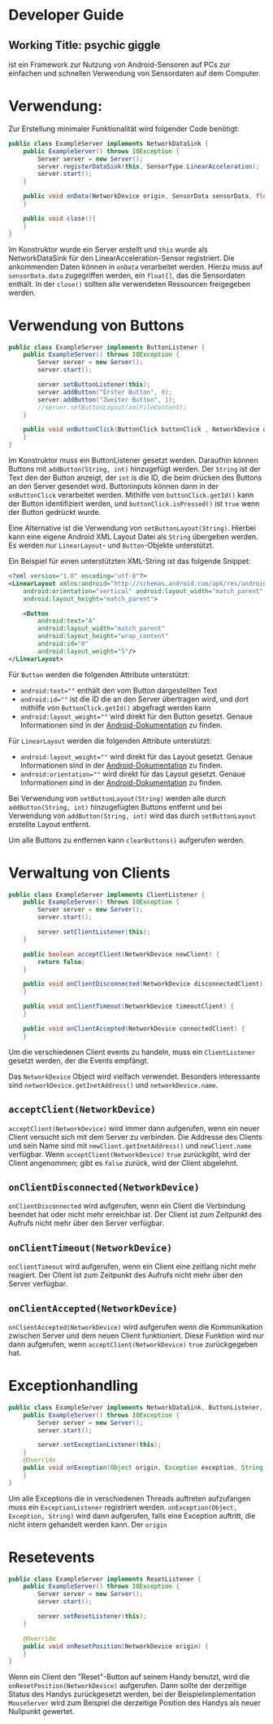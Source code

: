 # Developer Guide

## Working Title: psychic giggle
ist ein Framework zur Nutzung von Android-Sensoren auf PCs zur einfachen und schnellen Verwendung von Sensordaten auf dem Computer.


# Verwendung:
Zur Erstellung minimaler Funktionalität wird folgender Code benötigt:

```Java
public class ExampleServer implements NetworkDataSink {
	public ExampleServer() throws IOException {
		Server server = new Server();
		server.registerDataSink(this, SensorType.LinearAcceleration);
		server.start();
	}

	public void onData(NetworkDevice origin, SensorData sensorData, float userSensitivity){
	}

	public void close(){
	}
}
```

Im Konstruktor wurde ein Server erstellt und ```this``` wurde als NetworkDataSink für den LinearAcceleration-Sensor registriert.
Die ankommenden Daten können in ```onData``` verarbeitet werden. Hierzu muss auf ```sensorData.data``` zugegriffen werden, ein ```float[]```, das die Sensordaten enthält.
In der ```close()``` sollten alle verwendeten Ressourcen freigegeben werden.


# Verwendung von Buttons
```Java
public class ExampleServer implements ButtonListener {
	public ExampleServer() throws IOException {
		Server server = new Server();
		server.start();

		server.setButtonListener(this);
		server.addButton("Erster Button", 0);
		server.addButton("Zweiter Button", 1);
		//server.setButtonLayout(xmlFileContent);
	}

	public void onButtonClick(ButtonClick buttonClick , NetworkDevice origin){
	}
}

```

Im Konstruktor muss ein ButtonListener gesetzt werden. Daraufhin können Buttons mit ```addButton(String, int)``` hinzugefügt werden. Der ```String``` ist der Text den der Button anzeigt, der ```int``` is die ID, die beim drücken des Buttons an den Server gesendet wird. Buttoninputs können dann in der ```onButtonClick``` verarbeitet werden. Mithilfe von ```buttonClick.getId()``` kann der Button identifiziert werden, und ```buttonClick.isPressed()``` ist ```true``` wenn der Button gedrückt wurde.

Eine Alternative ist die Verwendung von ```setButtonLayout(String)```. Hierbei kann eine eigene Android XML Layout Datei als ```String``` übergeben werden. Es werden nur ```LinearLayout```- und ```Button```-Objekte unterstützt.

Ein Beispiel für einen unterstützten XML-String ist das folgende Snippet:
```xml
<?xml version="1.0" encoding="utf-8"?>
<LinearLayout xmlns:android="http://schemas.android.com/apk/res/android"
    android:orientation="vertical" android:layout_width="match_parent"
    android:layout_height="match_parent">

    <Button
        android:text="A"
        android:layout_width="match_parent"
        android:layout_height="wrap_content"
        android:id="0"
        android:layout_weight="5"/>
</LinearLayout>
```
Für ```Button``` werden die folgenden Attribute unterstützt:
* ```android:text=""``` enthält den vom Button dargestellten Text
* ```android:id=""``` ist die ID die an den Server übertragen wird, und dort mithilfe von ```ButtonClick.getId()``` abgefragt werden kann
* ```android:layout_weight=""``` wird direkt für den Button gesetzt. Genaue Informationen sind in der [Android-Dokumentation](https://developer.android.com/guide/topics/ui/layout/linear.html#Weight) zu finden.

Für ```LinearLayout``` werden die folgenden Attribute unterstützt:
* ```android:layout_weight=""``` wird direkt für das Layout gesetzt. Genaue Informationen sind in der [Android-Dokumentation](https://developer.android.com/guide/topics/ui/layout/linear.html#Weight) zu finden.
* ```android:orientation=""``` wird direkt für das Layout gesetzt. Genaue Informationen sind in der [Android-Dokumentation](https://developer.android.com/reference/android/widget/LinearLayout.html#attr_android:orientation) zu finden.

Bei Verwendung von ```setButtonLayout(String)``` werden alle durch ```addButton(String, int)``` hinzugefügten Buttons entfernt und bei
Verwendung von ```addButton(String, int)``` wird das durch ```setButtonLayout``` erstellte Layout entfernt.

Um alle Buttons zu entfernen kann ```clearButtons()``` aufgerufen werden.

# Verwaltung von Clients
```Java
public class ExampleServer implements ClientListener {
	public ExampleServer() throws IOException {
		Server server = new Server();
		server.start();

		server.setClientListener(this);
	}

    public boolean acceptClient(NetworkDevice newClient) {
        return false;
    }

    public void onClientDisconnected(NetworkDevice disconnectedClient) {
    }

    public void onClientTimeout(NetworkDevice timeoutClient) {
    }

    public void onClientAccepted(NetworkDevice connectedClient) {
    }
```
Um die verschiedenen Client events zu handeln, muss ein ```ClientListener``` gesetzt werden, der die Events empfängt.

Das ```NetworkDevice``` Object wird vielfach verwendet. Besonders interessante sind ```networkDevice.getInetAddress()``` und ```networkDevice.name```.

## ```acceptClient(NetworkDevice)```
```acceptClient(NetworkDevice)``` wird immer dann aufgerufen, wenn ein neuer Client versucht sich mit dem Server zu verbinden. Die
Addresse des Clients und sein Name sind mit ```newClient.getInetAddress()``` und ```newClient.name``` verfügbar.
Wenn ```acceptClient(NetworkDevice)``` ```true``` zurückgibt, wird der Client angenommen; gibt es ```false``` zurück, wird der Client
abgelehnt.

## ```onClientDisconnected(NetworkDevice)```
```onClientDisconnected``` wird aufgerufen, wenn ein Client die Verbindung beendet hat oder nicht mehr erreichbar ist.
Der Client ist zum Zeitpunkt des Aufrufs nicht mehr über den Server verfügbar.

## ```onClientTimeout(NetworkDevice)```
```onClientTimeout``` wird aufgerufen, wenn ein Client eine zeitlang nicht mehr reagiert. Der Client ist zum Zeitpunkt
des Aufrufs nicht mehr über den Server verfügbar.

## ```onClientAccepted(NetworkDevice)```
```onClientAccepted(NetworkDevice)``` wird aufgerufen wenn  die Kommunikation zwischen Server und dem neuen Client funktioniert. Diese Funktion wird nur dann aufgerufen, wenn ```acceptClient(NetworkDevice)``` ```true``` zurückgegeben hat.

# Exceptionhandling
```Java
public class ExampleServer implements NetworkDataSink, ButtonListener, ClientListener, ExceptionListener {
    public ExampleServer() throws IOException {
        Server server = new Server();
        server.start();

        server.setExceptionListener(this);
    }
    @Override
    public void onException(Object origin, Exception exception, String info) {
    }
}
```
Um alle Exceptions die in verschiedenen Threads auftreten aufzufangen muss ein ```ExceptionListener``` registriert werden.
```onException(Object, Exception, String)``` wird dann aufgerufen, falls eine Exception auftritt, die nicht intern gehandelt werden kann. Der ```origin```

# Resetevents
```Java
public class ExampleServer implements ResetListener {
    public ExampleServer() throws IOException {
        Server server = new Server();
        server.start();

        server.setResetListener(this);
    }

    @Override
    public void onResetPosition(NetworkDevice origin) {
    }
}
```
Wenn ein Client den "Reset"-Button auf seinem Handy benutzt, wird die ```onResetPosition(NetworkDevice)``` aufgerufen. Dann sollte der derzeitige Status des Handys zurückgesetzt werden, bei der Beispielimplementation ```MouseServer``` wird zum Beispiel die derzeitige Position des Handys als neuer Nullpunkt gewertet.
